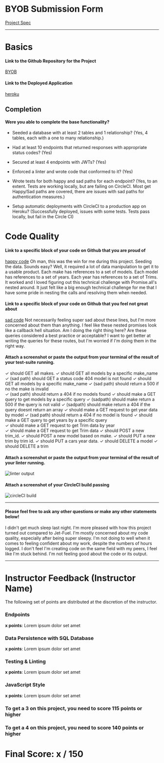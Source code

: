 # BYOB Submission Form

[Project Spec](http://frontend.turing.io/projects/build-your-own-backend.html)

------

# Basics

#### Link to the Github Repository for the Project
[BYOB](https://github.com/cbandrow/byob)

#### Link to the Deployed Application
[heroku](https://cb-cardata.herokuapp.com/)


## Completion

#### Were you able to complete the base functionality?

* Seeded a database with at least 2 tables and 1 relationship?
(Yes, 4 tables, each with a one to many relationship.)

* Had at least 10 endpoints that returned responses with appropriate status codes?
(Yes)

* Secured at least 4 endpoints with JWTs?
(Yes)

* Enforced a linter and wrote code that conformed to it?
(Yes)

* Wrote tests for both happy and sad paths for each endpoint?
(Yes, to an extent. Tests are working locally, but are failing on CircleCI. Most get Happy/Sad paths are covered, there are issues with sad paths for authentication measures.)

* Setup automatic deployments with CircleCI to a production app on Heroku?
(Successfully deployed, issues with some tests. Tests pass locally, but fail in the Circle CI)

# Code Quality

#### Link to a specific block of your code on Github that you are proud of
[happy code](https://github.com/cbandrow/byob/blob/master/db/seed/dev/makes-models.js#L25-L91)
Oh man, this was the win for me during this project. Seeding the data. Sounds easy? Well, it required a lot of data manipulation to get it to a usable product.
Each make has references to a set of models. Each model has references to a set of years. Each year has references to a set of Trims. 
It worked and I loved figuring out this technical challenge with Promise.all's nested around. It just felt like a big enough technical challenge for me that I have some pride in nesting the calls and resolving them when needed. 

#### Link to a specific block of your code on Github that you feel not great about
[sad code](https://github.com/cbandrow/byob/blob/master/server.js#L249-L296)
Not necessarily feeling super sad about these lines, but I'm more concerned about them than anything. I feel like these nested promises look like a callback hell situation. Am I doing the right thing here? Are these queries considered a best practice or acceptable? I want to get better at writing the queries for these routes, but I'm worried if I'm doing them in the right way. 

#### Attach a screenshot or paste the output from your terminal of the result of your test-suite running.
✓ should GET all makes.
✓ should GET all models by a specific make_name
✓ (sad path) should GET a status code 404 model is not found
✓ should GET all models by a specific make_name 
✓ (sad path) should return a 500 if no the make is invalid  
✓ (sad path) should return a 404 if no models found
✓ should make a GET query to get models by a specific query
✓ (sadpath) should make return a 500 if the query is not valid
✓ (sadpath) should make return a 404 if the query doesnt return an array
✓ should make a GET request to get year data by model
✓ (sad path) should return a 404 if no model is found
✓ should make a GET query to get years by a specific query  
✓ should make a GET request to get Trim data by year  
✓ should make a GET request to get Trim data
✓ should POST a new trim_id.
✓ should POST a new model based on make.
✓ should PUT a new trim by trim id.
✓ should PUT a cars year data.
✓ should DELETE a model
✓ should DELETE a trim

#### Attach a screenshot or paste the output from your terminal of the result of your linter running.

![linter output](http://imgur.com/LniRdry)

#### Attach a screenshot of your CircleCI build passing

![circleCI build](http://imgur.com/J7c9V1G)

-----

#### Please feel free to ask any other questions or make any other statements below!

I didn't get much sleep last night. I'm more pleased with how this project turned out compared to Jet-Fuel. I'm mostly concerned about my code quality, especially after being super sleepy. I'm not doing to well when it comes to feeling confident about my work, despite the numbers of hours logged. I don't feel I'm creating code on the same field with my peers, I feel like I'm stuck behind. I'm not feeling good about the code or its output. 

-----


# Instructor Feedback (Instructor Name)

The following set of points are distributed at the discretion of the instructor.

### Endpoints

**x points**: Lorem ipsum dolor set amet

### Data Persistence with SQL Database

**x points**: Lorem ipsum dolor set amet

### Testing & Linting

**x points**: Lorem ipsum dolor set amet

### JavaScript Style

**x points**: Lorem ipsum dolor set amet

### To get a 3 on this project, you need to score 115 points or higher
### To get a 4 on this project, you need to score 140 points or higher

# Final Score: x / 150
